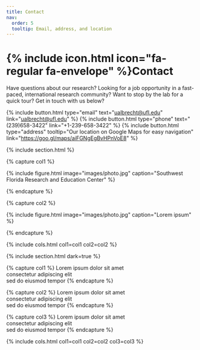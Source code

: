 ```yaml
---
title: Contact
nav:
  order: 5
  tooltip: Email, address, and location
---
```


# {% include icon.html icon="fa-regular fa-envelope" %}Contact

Have questions about our research? Looking for a job opportunity in a fast-paced, international research community? Want to stop by the lab for a quick tour? Get in touch with us below?

{%
  include button.html
  type="email"
  text="ualbrecht@ufl.edu"
  link="ualbrecht@ufl.edu"
%}
{%
  include button.html
  type="phone"
  text="(239)658-3422"
  link="+1-239-658-3422"
%}
{%
  include button.html
  type="address"
  tooltip="Our location on Google Maps for easy navigation"
  link="https://goo.gl/maps/aiFGNgEgBvHPnVoE8"
%}

{% include section.html %}

{% capture col1 %}

{%
  include figure.html
  image="images/photo.jpg"
  caption="Southwest Florida Research and Education Center"
%}

{% endcapture %}

{% capture col2 %}

{%
  include figure.html
  image="images/photo.jpg"
  caption="Lorem ipsum"
%}

{% endcapture %}

{% include cols.html col1=col1 col2=col2 %}

{% include section.html dark=true %}

{% capture col1 %}
Lorem ipsum dolor sit amet  
consectetur adipiscing elit  
sed do eiusmod tempor
{% endcapture %}

{% capture col2 %}
Lorem ipsum dolor sit amet  
consectetur adipiscing elit  
sed do eiusmod tempor
{% endcapture %}

{% capture col3 %}
Lorem ipsum dolor sit amet  
consectetur adipiscing elit  
sed do eiusmod tempor
{% endcapture %}

{% include cols.html col1=col1 col2=col2 col3=col3 %}
